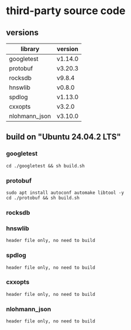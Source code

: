 # third-party source code

## versions

| library | version |
|---|---|
| googletest | v1.14.0 |
| protobuf | v3.20.3 |
| rocksdb | v9.8.4 |
| hnswlib | v0.8.0 |
| spdlog | v1.13.0 |
| cxxopts | v3.2.0 |
| nlohmann_json | v3.10.0 |

## build on "Ubuntu 24.04.2 LTS"

### googletest
```
cd ./googletest && sh build.sh
```

### protobuf
```
sudo apt install autoconf automake libtool -y
cd ./protobuf && sh build.sh
```

### rocksdb

### hnswlib
```
header file only, no need to build
```

### spdlog
```
header file only, no need to build
```

### cxxopts
```
header file only, no need to build
```

### nlohmann_json
```
header file only, no need to build
```